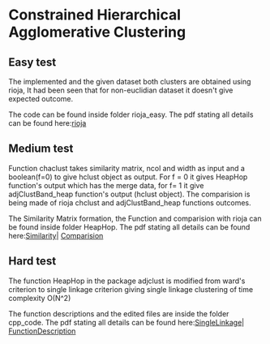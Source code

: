 # Constrained Hierarchical Agglomerative Clustering

## Easy test 
The implemented and the given dataset both clusters are obtained using rioja, It had been seen that for non-euclidian dataset it doesn't give expected outcome.

The code can be found inside folder rioja_easy. 
The pdf stating all details can be found here:[rioja](https://github.com/parismita/gsoc-2017/blob/master/rioja_easy/easy.pdf)

## Medium test 
Function chaclust takes similarity matrix, ncol and width as input and a boolean(f=0) to give hclust object as output. For f = 0 it gives HeapHop function's output which has the merge data, for f= 1 it give adjClustBand_heap function's output (hclust object).
The comparision is being made of rioja chclust and adjClustBand_heap functions outcomes. 

The Similarity Matrix formation, the Function and comparision with rioja can be found inside folder HeapHop. 
The pdf stating all details can be found here:[Similarity](https://github.com/parismita/gsoc-2017/blob/master/HeapHop/similarity.pdf)| [Comparision]()

## Hard test 
The function HeapHop in the package adjclust is modified from ward's criterion to single linkage criterion giving single linkage clustering of time complexity O(N^2)

The function descriptions and the edited files are inside the folder cpp_code. 
The pdf stating all details can be found here:[SingleLinkage](https://github.com/parismita/gsoc-2017/blob/master/cpp_codes/singleLinkage.pdf)| [FunctionDescription](https://github.com/parismita/gsoc-2017/blob/master/cpp_codes/FunctionDescription.pdf)
